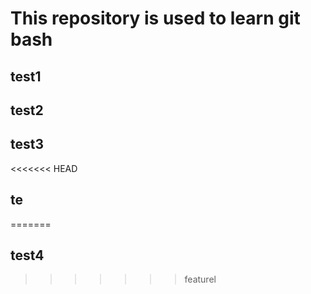 # This repository is used to learn git bash

## test1
## test2
## test3
<<<<<<< HEAD
## te
=======
## test4
>>>>>>> featurel
